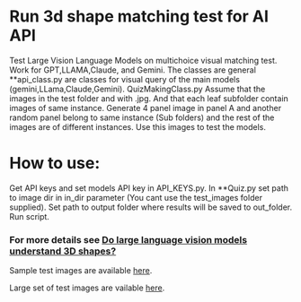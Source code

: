 # Run 3d shape matching test for AI API
Test Large Vision Language Models on multichoice visual matching test. Work for GPT,LLAMA,Claude, and Gemini.
The classes are general **api_class.py are classes for visual query of the main models (gemini,LLama,Claude,Gemini).
QuizMakingClass.py Assume that the images in the test folder and with .jpg. And that each leaf subfolder contain images of same instance.
Generate 4 panel image in panel A and another random panel belong to same instance (Sub folders) and the rest of the images are of different instances.
Use this images to test the models.

# How to use:
Get API keys and set models API key in API_KEYS.py.
In **Quiz.py set path to image dir in in_dir parameter (You cant use the test_images folder supplied).
Set path to output folder where results will be saved to out_folder.
Run script.

###  For more details see [Do large language vision models understand 3D shapes?](https://arxiv.org/pdf/2412.10908)

Sample test images are available [here](https://github.com/sagieppel/Can-vision-language-models-understand-and-match-3D-shapes/tree/main/Make_Quiz/test_images).

Large set of test images are vailable [here](https://drive.google.com/file/d/1NAPLUJSemckBSlbnRZYRKiO7McINuPXL/view?usp=sharing).


